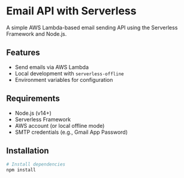 # Email API with Serverless

A simple AWS Lambda-based email sending API using the Serverless Framework and Node.js.

## Features
- Send emails via AWS Lambda
- Local development with `serverless-offline`
- Environment variables for configuration

## Requirements
- Node.js (v14+)
- Serverless Framework
- AWS account (or local offline mode)
- SMTP credentials (e.g., Gmail App Password)

## Installation
```bash
# Install dependencies
npm install

